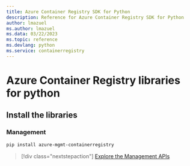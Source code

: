 ```yaml
---
title: Azure Container Registry SDK for Python
description: Reference for Azure Container Registry SDK for Python
author: lmazuel
ms.author: lmazuel
ms.data: 03/22/2023
ms.topic: reference
ms.devlang: python
ms.service: containerregistry
---
```

# Azure Container Registry libraries for python

## Install the libraries


### Management

```bash
pip install azure-mgmt-containerregistry
```
> [!div class="nextstepaction"]
> [Explore the Management APIs](/python/api/overview/azure/containerregistry/management)